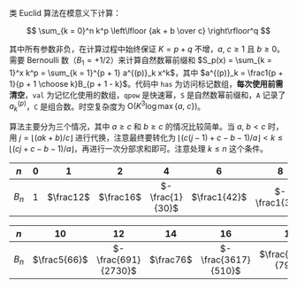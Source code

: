 类 Euclid 算法在模意义下计算：

$$
\sum_{k = 0}^n k^p \left\lfloor {ak + b \over c} \right\rfloor^q
$$

其中所有参数非负，在计算过程中始终保证 $K = p + q$ 不增，$a,\ c \geqslant 1$ 且 $b \geqslant 0$。需要 Bernoulli 数（$B_1 = +1/2$）来计算自然数幂前缀和 $S_p(x) = \sum_{k = 1}^x k^p = \sum_{k = 1}^{p + 1} a^{(p)}_k x^k$，其中 $a^{(p)}_k = \frac1{p + 1}{p + 1 \choose k}B_{p + 1 - k}$。代码中 `has` 为访问标记数组，**每次使用前需清空**，`val` 为记忆化使用的数组，`qpow` 是快速幂，`S` 是自然数幂前缀和，`A` 记录了 $a^{(p)}_k$，`C` 是组合数。时空复杂度为 $\mathrm O(K^3 \log \max\{a,\ c\})$。

算法主要分为三个情况，其中 $a \geqslant c$ 和 $b \geqslant c$ 的情况比较简单。当 $a,\ b < c$ 时，用 $j = \lfloor (ak + b) / c \rfloor$ 进行代换，注意最终要转化为 $\lfloor (c(j - 1) + c - b - 1) / a \rfloor < k \leqslant \lfloor (cj + c - b - 1) / a \rfloor$，再进行一次分部求和即可。注意处理 $k \leqslant n$ 这个条件。

| $n$   | $0$  | $1$       | $2$       | $4$             | $6$          | $8$           |
|:-:|:-:|:-:|:-:|:-:|:-:|:-:|
| $B_n$ | $1$  | $\frac12$ | $\frac16$ | $-\frac{1}{30}$ | $\frac1{42}$ | $-\frac1{30}$ |

| $n$   | $10$         | $12$                | $14$      | $16$                | $18$                | $20$                  |
|:-:|:-:|:-:|:-:|:-:|:-:|:-:|
| $B_n$ | $\frac5{66}$ | $-\frac{691}{2730}$ | $\frac76$ | $-\frac{3617}{510}$ | $\frac{43867}{798}$ | $-\frac{174611}{330}$ |